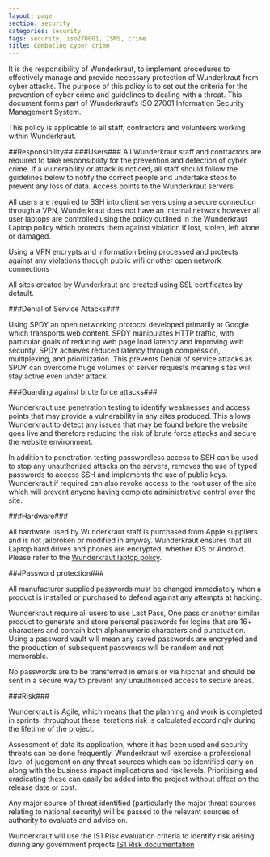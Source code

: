 ```yaml
---
layout: page
section: security
categories: security
tags: security, iso270001, ISMS, crime
title: Combating cyber crime
---
```


It is the responsibility of Wunderkraut, to implement procedures to effectively manage and provide necessary protection of Wunderkraut from cyber attacks.
The purpose of this policy is to set out the criteria for the prevention of cyber crime and guidelines to dealing with a threat.
This document forms part of Wunderkraut’s ISO 27001 Information Security Management System.

This policy is applicable to all staff, contractors and volunteers working within Wunderkraut.

##Responsibility##
###Users###
All Wunderkraut staff and contractors are required to take responsibility for the prevention and detection of cyber crime. If a vulnerability or attack is noticed, all staff should follow the guidelines below to notify the correct people and undertake steps to prevent any loss of data.
Access points to the Wunderkraut servers

All users are required to SSH into client servers using a secure connection through a VPN, Wunderkraut does not have an internal network however all user laptops are controlled using the policy outlined in the Wunderkraut Laptop policy which protects them against violation if lost, stolen, left alone or damaged.

Using a VPN encrypts and information being processed and protects against any violations through public wifi or other open network connections

All sites created by Wunderkraut are created using SSL certificates by default.

###Denial of Service Attacks###

Using SPDY an open networking protocol developed primarily at Google which transports web content. SPDY manipulates HTTP traffic, with particular goals of reducing web page load latency and improving web security. SPDY achieves reduced latency through compression, multiplexing, and prioritization. This prevents Denial of service attacks as SPDY can overcome huge volumes of server requests meaning sites will stay active even under attack.

###Guarding against brute force attacks###

Wunderkraut use penetration testing to identify weaknesses and access points that may provide a vulnerability in any sites produced. This allows Wunderkraut to detect any issues that may be found before the website goes live and therefore reducing the risk of brute force attacks and secure the website environment.

In addition to penetration testing passwordless access to SSH can be used to stop any unauthorized attacks on the servers, removes the use of typed passwords to access SSH and implements the use of public keys. Wunderkraut if required can also revoke access to the root user of the site which will prevent anyone having complete administrative control over the site.

###Hardware###

All hardware used by Wunderkraut staff is purchased from Apple suppliers and is not jailbroken or modified in anyway. Wunderkraut ensures that all Laptop hard drives and phones are encrypted, whether iOS or Android.
Please refer to the [Wunderkraut laptop policy](https://docs.google.com/a/wunderkraut.com/document/d/1UBOFlipb89nTbO03MzPi9MOqRTNEpB_-WMH_YwqiPI8/edit?usp=sharing).

###Password protection###

All manufacturer supplied passwords must be changed immediately when a product is installed or purchased to defend against any attempts at hacking.

Wunderkraut require all users to use Last Pass, One pass or another similar product to generate and store personal passwords for logins that are 16+ characters and contain both alphanumeric characters and punctuation. Using a password vault will mean any saved passwords are encrypted and the production of subsequent passwords will be random and not memorable.

No passwords are to be transferred in emails or via hipchat and should be sent in a secure way to prevent any unauthorised access to secure areas.

###Risk###

Wunderkraut is Agile, which means that the planning and work is completed in sprints, throughout these iterations risk is calculated accordingly during the lifetime of the project.

Assessment of data its application, where it has been used and security threats can be done frequently. Wunderkraut will exercise a professional level of judgement on any threat sources which can be identified early on along with the business impact implications and risk levels. Prioritising and eradicating these can easily be added into the project without effect on the release date or cost.

Any major source of threat identified (particularly the major threat sources relating to national security) will be passed to the relevant sources of authority to evaluate and advise on.

Wunderkraut will use the IS1 Risk evaluation criteria to identify risk arising during any government projects [IS1 Risk documentation](http://www.google.co.uk/url?sa=t&rct=j&q=&esrc=s&source=web&cd=1&cad=rja&uact=8&ved=0CCMQFjAA&url=http%3A%2F%2Fwww.cesg.gov.uk%2Fpublications%2Fdocuments%2Fis1_risk_assessment.pdf&ei=8vZgVPbQE87Q7AaLwYCACQ&usg=AFQjCNEt775STBvVSfwJX1tQFwfnTEd4Rw&sig2=AfCvKcUukWZdo3SguOR39g&bvm=bv.79189006,d.ZGU)









